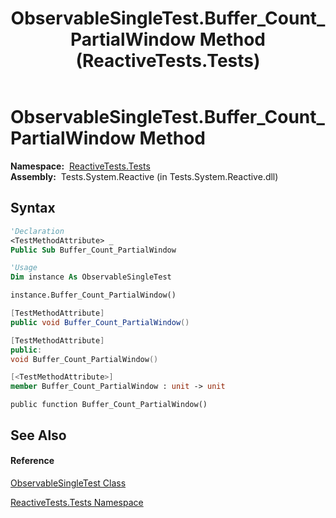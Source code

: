 ﻿---
title: ObservableSingleTest.Buffer_Count_PartialWindow Method  (ReactiveTests.Tests)
TOCTitle: Buffer_Count_PartialWindow Method
ms:assetid: M:ReactiveTests.Tests.ObservableSingleTest.Buffer_Count_PartialWindow
ms:mtpsurl: https://msdn.microsoft.com/en-us/library/reactivetests.tests.observablesingletest.buffer_count_partialwindow(v=VS.103)
ms:contentKeyID: 36619816
ms.date: 06/28/2011
mtps_version: v=VS.103
f1_keywords:
- ReactiveTests.Tests.ObservableSingleTest.Buffer_Count_PartialWindow
dev_langs:
- CSharp
- JScript
- VB
- FSharp
- c++
---

# ObservableSingleTest.Buffer\_Count\_PartialWindow Method

**Namespace:**  [ReactiveTests.Tests](hh289046\(v=vs.103\).md)  
**Assembly:**  Tests.System.Reactive (in Tests.System.Reactive.dll)

## Syntax

``` vb
'Declaration
<TestMethodAttribute> _
Public Sub Buffer_Count_PartialWindow
```

``` vb
'Usage
Dim instance As ObservableSingleTest

instance.Buffer_Count_PartialWindow()
```

``` csharp
[TestMethodAttribute]
public void Buffer_Count_PartialWindow()
```

``` c++
[TestMethodAttribute]
public:
void Buffer_Count_PartialWindow()
```

``` fsharp
[<TestMethodAttribute>]
member Buffer_Count_PartialWindow : unit -> unit 
```

``` jscript
public function Buffer_Count_PartialWindow()
```

## See Also

#### Reference

[ObservableSingleTest Class](hh315143\(v=vs.103\).md)

[ReactiveTests.Tests Namespace](hh289046\(v=vs.103\).md)

